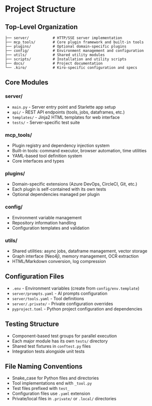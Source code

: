 # Project Structure

## Top-Level Organization

```
├── server/           # HTTP/SSE server implementation
├── mcp_tools/        # Core plugin framework and built-in tools
├── plugins/          # Optional domain-specific plugins
├── config/           # Environment management and configuration
├── utils/            # Shared utility modules
├── scripts/          # Installation and utility scripts
├── docs/             # Project documentation
└── .kiro/            # Kiro-specific configuration and specs
```

## Core Modules

### server/
- `main.py` - Server entry point and Starlette app setup
- `api/` - REST API endpoints (tools, jobs, dataframes, etc.)
- `templates/` - Jinja2 HTML templates for web interface
- `tests/` - Server-specific test suite

### mcp_tools/
- Plugin registry and dependency injection system
- Built-in tools: command executor, browser automation, time utilities
- YAML-based tool definition system
- Core interfaces and types

### plugins/
- Domain-specific extensions (Azure DevOps, CircleCI, Git, etc.)
- Each plugin is self-contained with its own tests
- Optional dependencies managed per plugin

### config/
- Environment variable management
- Repository information handling
- Configuration templates and validation

### utils/
- Shared utilities: async jobs, dataframe management, vector storage
- Graph interface (Neo4j), memory management, OCR extraction
- HTML/Markdown conversion, log compression

## Configuration Files

- `.env` - Environment variables (create from `config/env.template`)
- `server/prompts.yaml` - AI prompts configuration
- `server/tools.yaml` - Tool definitions
- `server/.private/` - Private configuration overrides
- `pyproject.toml` - Python project configuration and dependencies

## Testing Structure

- Component-based test groups for parallel execution
- Each major module has its own `tests/` directory
- Shared test fixtures in `conftest.py` files
- Integration tests alongside unit tests

## File Naming Conventions

- Snake_case for Python files and directories
- Tool implementations end with `_tool.py`
- Test files prefixed with `test_`
- Configuration files use `.yaml` extension
- Private/local files in `.private/` or `.local/` directories
